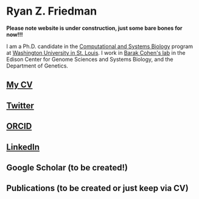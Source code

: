 # Ryan Z. Friedman
**Please note website is under construction, just some bare bones for now!!!**

I am a Ph.D. candidate in the [Computational and Systems Biology](http://dbbs.wustl.edu/divprograms/compbio/Pages/default.aspx) program at [Washington University in St. Louis](https://wustl.edu/). I work in [Barak Cohen's lab](http://genetics.wustl.edu/bclab/) in the Edison Center for Genome Sciences and Systems Biology, and the Department of Genetics.

## [My CV](https://docs.google.com/document/d/1WLWo4Sn-3fIgmphTw5aStbVJRt0Xh9QfYQXlgr0R8Ok/edit?usp=sharing)
## [Twitter](https://twitter.com/rfriedman22)
## [ORCID](https://orcid.org/0000-0001-9013-8676)
## [LinkedIn](https://www.linkedin.com/in/ryanfriedman22/)
## Google Scholar (to be created!)
## Publications (to be created or just keep via CV)
